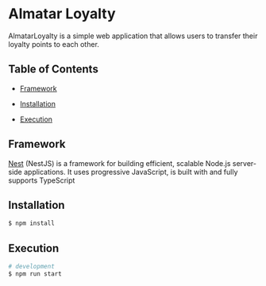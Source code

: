 # Almatar Loyalty

AlmatarLoyalty is a simple web application that allows users to transfer their loyalty
points to each other.

## Table of Contents

* [Framework](#framework)

* [Installation](#installation)

* [Execution](#execution)

## Framework

[Nest](https://docs.nestjs.com/) (NestJS) is a framework for building efficient, scalable Node.js server-side applications. It uses progressive JavaScript, is built with and fully supports TypeScript 


## Installation

```bash
$ npm install
```

## Execution

```bash
# development
$ npm run start